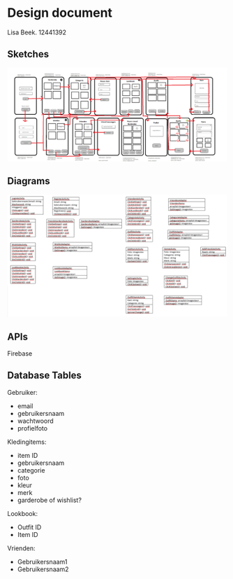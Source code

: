 # Design document  
Lisa Beek. 12441392  
  
## Sketches  
![img](https://github.com/lisa259/MinorProject/blob/master/doc/project.png)

## Diagrams
![img](https://github.com/lisa259/MinorProject/blob/master/doc/schematisch.png)

## APIs  
Firebase  

## Database Tables   
Gebruiker:  
- email  
- gebruikersnaam 
- wachtwoord  
- profielfoto  
  
Kledingitems:  
- item ID  
- gebruikersnaam  
- categorie  
- foto  
- kleur  
- merk  
- garderobe of wishlist?  
  
Lookbook:
- Outfit ID  
- Item ID  

Vrienden:  
- Gebruikersnaam1  
- Gebruikersnaam2  
